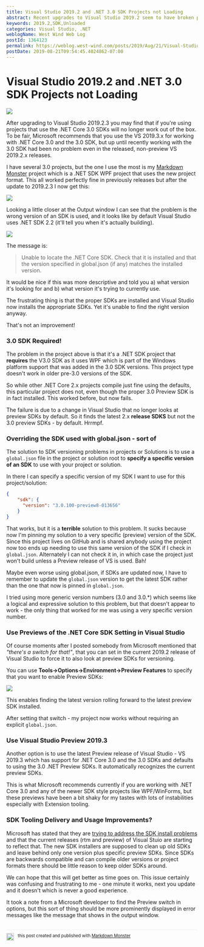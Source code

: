 ```yaml
---
title: Visual Studio 2019.2 and .NET 3.0 SDK Projects not Loading
abstract: Recent upgrades to Visual Studio 2019.2 seem to have broken projects that use the 3.0 .NET SDK as Visual Studio is defaulting to a pre-3.0 version of the SDK tools and compilers. The end result is that projects even fail to load in Visual Studio. There are workarounds but ultimately this an issue that Microsoft needs to address better in future updates.
keywords: 2019.2,SDK,Unloaded
categories: Visual Studio, .NET
weblogName: West Wind Web Log
postId: 1364123
permalink: https://weblog.west-wind.com/posts/2019/Aug/21/Visual-Studio-20192-and-NET-30-SDK-Projects-not-Loading
postDate: 2019-08-21T09:54:45.4024862-07:00
---
```

# Visual Studio 2019.2 and .NET 3.0 SDK Projects not Loading

![](BrokenGlass.jpg)

After upgrading to Visual Studio 2019.2.3 you may find that if you're using projects that use the .NET Core 3.0 SDKs will no longer work out of the box. To be fair, Microsoft recommends that you use the VS 2019.3.x for working with .NET Core 3.0 and the 3.0 SDK, but up until recently working with the 3.0 SDK had been no problem even in the released, non-preview VS 2019.2.x releases.

I have several 3.0 projects, but the one I use the most is my [Markdown Monster](https://markdownmonster.west-wind.com) project which is a .NET SDK WPF project that uses the new project format. This all worked perfectly fine in previously releases but after the update to 2019.2.3 I now get this:

![](UnloadedProjects.png)

Looking a little closer at the Output window I can see that the problem is the wrong version of an SDK is used, and it looks like by default Visual Studio uses .NET SDK 2.2 (it'll tell you when it's actually building).

![](OutputWindowMessage.png)

The message is:

> Unable to locate the .NET Core SDK. Check that it is installed and that the version specified in global.json (if any) matches the installed version.

It would be nice if this was more descriptive and told you a) what version it's looking for and b) what version it's trying to currently use.

The frustrating thing is that the proper SDKs are installed and Visual Studio now installs the appropriate SDKs. Yet it's unable to find the right version anyway.

That's not an improvement!

### 3.0 SDK Required!
The problem in the project above is that it's a .NET SDK project that **requires** the V3.0 SDK as it uses WPF which is part of the Windows platform support that was added in the 3.0 SDK versions. This project type doesn't work in older pre-3.0  versions of the SDK. 

So while other .NET Core 2.x projects compile just fine using the defaults, this particular project does not, even though the proper 3.0 Preview SDK is in fact installed. This worked before, but now fails.

The failure is due to a change in Visual Studio that no longer looks at preview SDKs by default. So it finds the latest 2.x **release SDKS** but not the 3.0 preview SDKs - by default. Hrrmpf.

### Overriding the SDK used with global.json - sort of
The solution to SDK versioning problems in projects or Solutions is to use a `global.json` file in the project or solution root to **specify a specific version of an SDK** to use with your project or solution.

In there I can specify a specific version of my SDK I want to use for this project/solution:

```json
{
    "sdk": {
      "version": "3.0.100-preview8-013656"
    }
}
```

That works, but it is a **terrible** solution to this problem. It sucks because now I'm pinning my solution to a very specific (preview) version of the SDK. Since this project lives on GitHub and is shared anybody using the project now too ends up needing to use this same version of the SDK if I check in `global.json`. Alternately I can not check it in, in which case the project just won't build unless a Preview release of VS is used. Bah!

Maybe even worse using global.json, if SDKs are updated now, I have to remember to update the `global.json` version to get the latest SDK rather than the one that now is pinned in `global.json`.

I tried using more generic version numbers (3.0 and 3.0.*) which seems like a logical and expressive solution to this problem, but that doesn't appear to work - the only thing that worked for me was using a very specific version number.

### Use Previews of the .NET Core SDK Setting in Visual Studio
Of course moments after I posted somebody from Microsoft mentioned that *"there's a switch for that!"*, that you can set in the current 2019.2 release of Visual Studio to force it to also look at preview SDKs for versioning.

You can use **Tools->Options->Environment->Preview Features** to specify that you want to enable Preview SDKs:

![](UsePreviewSdks.png)

 This enables finding the latest version rolling forward to the latest preview SDK installed. 
 
 After setting that switch - my project now works without requiring an explicit `global.json`.
 
### Use Visual Studio Preview 2019.3
Another option is to use the latest Preview release of Visual Studio - VS 2019.3 which has support for .NET Core 3.0 and the 3.0 SDKs and defaults to using the 3.0 .NET Preview SDKs. It automatically recognizes the current preview SDKs.

This is what Microsoft recommends currently if you are working with .NET Core 3.0 and any of the newer SDK style projects like WPF/WinForms, but these previews have been a bit shaky for my tastes with lots of instabilities especially with Extension tooling.

### SDK Tooling Delivery and Usage Improvements?
Microsoft has stated that they are [trying to address the SDK install problems](https://devblogs.microsoft.com/dotnet/improving-net-core-installation-in-visual-studio-and-on-windows/) and that the current releases (rtm and preview) of Visual Stuio are starting to reflect that. The new SDK installers are supposed to clean up old SDKs and leave behind only one version plus specific preview SDKs. Since SDKs are backwards compatible and can compile older versions or project formats there should be little reason to keep older SDKs around.

We can hope that this will get better as time goes on. This issue certainly was confusing and frustrating to me - one minute it works, next you update and it doesn't which is never a good experience.

It took a note from a Microsoft developer to find the Preview switch in options, but this sort of thing should be more prominently displayed in error messages like the message that shows in the output window. 


<div style="margin-top: 30px;font-size: 0.8em;
            border-top: 1px solid #eee;padding-top: 8px;">
    <img src="https://markdownmonster.west-wind.com/favicon.png"
         style="height: 20px;float: left; margin-right: 10px;"/>
    this post created and published with 
    <a href="https://markdownmonster.west-wind.com" 
       target="top">Markdown Monster</a> 
</div>